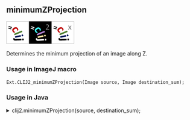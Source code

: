 ## minimumZProjection
<img src="images/mini_clij1_logo.png"/><img src="images/mini_clij2_logo.png"/><img src="images/mini_clijx_logo.png"/>

Determines the minimum projection of an image along Z.

### Usage in ImageJ macro
```
Ext.CLIJ2_minimumZProjection(Image source, Image destination_sum);
```


### Usage in Java


<details>

<summary>
clij2.minimumZProjection(source, destination_sum);
</summary>
```
// init CLIJ and GPU
import net.haesleinhuepf.clij2.CLIJ2;
import net.haesleinhuepf.clij.clearcl.ClearCLBuffer;
CLIJ2 clij2 = CLIJ2.getInstance();

// get input parameters
ClearCLBuffer source = clij2.push(sourceImagePlus);
destination_sum = clij2.create(new long[]{source.getWidth(), source.getHeight()}, source.getNativeType());
```

```
// Execute operation on GPU
clij2.minimumZProjection(source, destination_sum);
```

```
//show result
destination_sumImagePlus = clij2.pull(destination_sum);
destination_sumImagePlus.show();

// cleanup memory on GPU
clij2.release(source);
clij2.release(destination_sum);
```


</details>



### Usage in Matlab


<details>

<summary>
clij2.minimumZProjection(source, destination_sum);
</summary>
```
% init CLIJ and GPU
clij2 = init_clatlab();

% get input parameters
source = clij2.pushMat(source_matrix);
destination_sum = clij2.create([source.getWidth(), source.getHeight()], source.getNativeType());
```

```
% Execute operation on GPU
clij2.minimumZProjection(source, destination_sum);
```

```
% show result
destination_sum = clij2.pullMat(destination_sum)

% cleanup memory on GPU
clij2.release(source);
clij2.release(destination_sum);
```


</details>



### Usage in Icy


details>

<summary>
clij2.minimumZProjection(source, destination_sum);
</summary>
```
// init CLIJ and GPU
importClass(net.haesleinhuepf.clicy.CLICY);
importClass(Packages.icy.main.Icy);

clij2 = CLICY.getInstance();

// get input parameters
source_sequence = getSequence();source = clij2.pushSequence(source_sequence);
destination_sum = clij2.create([source.getWidth(), source.getHeight()], source.getNativeType());
```

```
// Execute operation on GPU
clij2.minimumZProjection(source, destination_sum);
```

```
// show result
destination_sum_sequence = clij2.pullSequence(destination_sum)
Icy.addSequence(destination_sum_sequence
// cleanup memory on GPU
clij2.release(source);
clij2.release(destination_sum);
```


</details>



[Back to CLIJ2 reference](https://clij.github.io/clij2-docs/reference)
[Back to CLIJ2 documentation](https://clij.github.io/clij2-docs)

[Imprint](https://clij.github.io/imprint)
